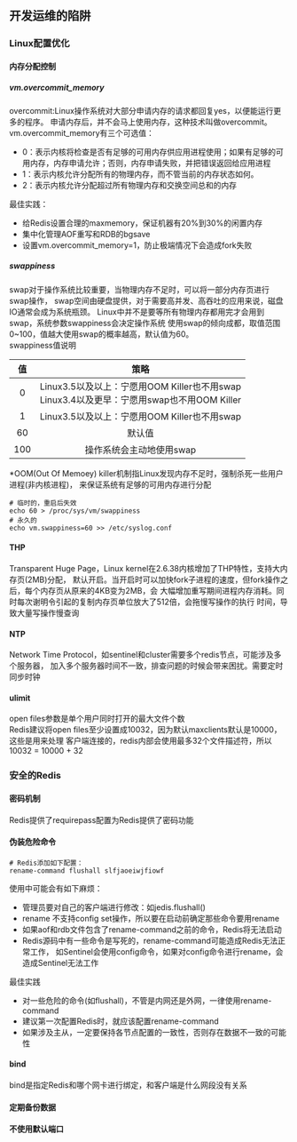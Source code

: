 ## 开发运维的陷阱

### Linux配置优化
#### 内存分配控制
##### vm.overcommit_memory
overcommit:Linux操作系统对大部分申请内存的请求都回复yes，以便能运行更多的程序。
申请内存后，并不会马上使用内存，这种技术叫做overcommit。
vm.overcommit_memory有三个可选值：
- 0：表示内核将检查是否有足够的可用内存供应用进程使用；如果有足够的可用内存，内存申请允许；否则，内存申请失败，并把错误返回给应用进程
- 1：表示内核允许分配所有的物理内存，而不管当前的内存状态如何。
- 2：表示内核允许分配超过所有物理内存和交换空间总和的内存

最佳实践：
- 给Redis设置合理的maxmemory，保证机器有20%到30%的闲置内存
- 集中化管理AOF重写和RDB的bgsave
- 设置vm.overcommit_memory=1，防止极端情况下会造成fork失败

##### swappiness
swap对于操作系统比较重要，当物理内存不足时，可以将一部分内存页进行swap操作，
swap空间由硬盘提供，对于需要高并发、高吞吐的应用来说，磁盘IO通常会成为系统瓶颈。
Linux中并不是要等所有物理内存都用完才会用到swap，系统参数swappiness会决定操作系统
使用swap的倾向成都，取值范围0~100，值越大使用swap的概率越高，默认值为60。
<br>
swappiness值说明

值 | 策略
:---: | :---:
0 | Linux3.5以及以上：宁愿用OOM Killer也不用swap<br>Linux3.4以及更早：宁愿用swap也不用OOM Killer
1 | Linux3.5以及以上：宁愿用OOM Killer也不用swap
60 | 默认值
100 | 操作系统会主动地使用swap

*OOM(Out Of Memoey) killer机制指Linux发现内存不足时，强制杀死一些用户进程(非内核进程)，
来保证系统有足够的可用内存进行分配
```shell script
# 临时的，重启后失效
echo 60 > /proc/sys/vm/swappiness
# 永久的
echo vm.swappiness=60 >> /etc/syslog.conf
```

#### THP
Transparent Huge Page，Linux kernel在2.6.38内核增加了THP特性，支持大内存页(2MB)分配，
默认开启。当开启时可以加快fork子进程的速度，但fork操作之后，每个内存页从原来的4KB变为2MB，会
大幅增加重写期间进程内存消耗。同时每次谢明令引起的复制内存页单位放大了512倍，会拖慢写操作的执行
时间，导致大量写操作慢查询

#### NTP
Network Time Protocol，如sentinel和cluster需要多个redis节点，可能涉及多个服务器，
加入多个服务器时间不一致，排查问题的时候会带来困扰。需要定时同步时钟

#### ulimit
open files参数是单个用户同时打开的最大文件个数<br>
Redis建议将open files至少设置成10032，因为默认maxclients默认是10000，这些是用来处理
客户端连接的，redis内部会使用最多32个文件描述符，所以10032 = 10000 + 32

### 安全的Redis

#### 密码机制
Redis提供了requirepass配置为Redis提供了密码功能
#### 伪装危险命令
```shell script
# Redis添加如下配置：
rename-command flushall slfjaoeiwjfiowf
```
使用中可能会有如下麻烦：
- 管理员要对自己的客户端进行修改：如jedis.flushall()
- rename 不支持config set操作，所以要在启动前确定那些命令要用rename
- 如果aof和rdb文件包含了rename-command之前的命令，Redis将无法启动
- Redis源码中有一些命令是写死的，rename-command可能造成Redis无法正常工作，
  如Sentinel会使用config命令，如果对config命令进行rename，会造成Sentinel无法工作
  
最佳实践
- 对一些危险的命令(如flushall)，不管是内网还是外网，一律使用rename-command
- 建议第一次配置Redis时，就应该配置rename-command
- 如果涉及主从，一定要保持各节点配置的一致性，否则存在数据不一致的可能性

#### bind
bind是指定Redis和哪个网卡进行绑定，和客户端是什么网段没有关系

#### 定期备份数据

#### 不使用默认端口

